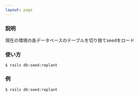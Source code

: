 ```yaml
---
layout: page
---
```


### 説明

現在の環境の各データベースのテーブルを切り捨てseedをロード

### 使い方

    $ rails db:seed:replant

### 例

    $ rails db:seed:replant
